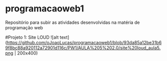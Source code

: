 # programacaoweb1
Repositório para subir as atividades desenvolvidas na matéria de programação web 

#Projeto 1: Site LOUD
![alt text](https://github.com/oJoaoLucas/programacaoweb1/blob/93da85a12be31b69f8bc88a920112a72901d116c/PW1/AULA%205%202.0/site%20loud_aula5.png | 200x400)
